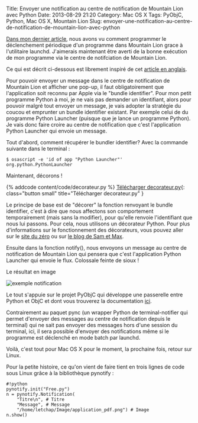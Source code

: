 Title: Envoyer une notification au centre de notification de Mountain Lion avec Python
Date: 2013-08-29 21:20
Category: Mac OS X
Tags: PyObjC, Python, Mac OS X, Mountain Lion
Slug: envoyer-une-notification-au-centre-de-notification-de-mountain-lion-avec-python

[Dans mon dernier article]({filename}/demarrage-automatique-de-travaux-avec-launchd.markdown "Démarrage automatique de travaux avec launchd"), nous avons vu comment programmer le déclenchement périodique d'un programme dans Mountain Lion grace à l'utilitaire launchd. J'aimerais maintenant être averti de la bonne exécution de mon programme via le centre de notifciation de Mountain Lion.

Ce qui est décrit ci-dessous est librement inspiré de cet [article en anglais](http://dbader.org/blog/alfred-timer-extension "A countdown timer extension for Alfred").

Pour pouvoir envoyer un message dans le centre de notification de Mountain Lion et afficher une pop-up, il faut obligatoirement que l'application soit reconnu par Apple via le "bundle identifier". Pour mon petit programme Python à moi, je ne vais pas demander un identifiant, alors pour pouvoir malgré tout envoyer un message, je vais adopter la stratégie du coucou et emprunter un bundle identifier existant. Par exemple celui de du programme Python Launcher (puisque que je lance un programme Python). Je vais donc faire croire au centre de notification que c'est l'application Python Launcher qui envoie un message.

Tout d'abord, comment récupérer le bundler identifier? Avec la commande suivante dans le terminal :

    $ osascript -e 'id of app "Python Launcher"'
    org.python.PythonLauncher

Maintenant, décorons !

{% addcode content/code/decorateur.py %}
[Télécharger decorateur.py]({static}/code/decorateur.py){: class="button small" title="Télécharger decorateur.py" }

Le principe de base est de "décorer" la fonction renvoyant le bundle identifier, c'est à dire que nous affectons son comportement temporairement (mais sans la modifier), pour qu'elle renvoie l'identifiant que nous lui passons. Pour cela, nous utilisons un décorateur Python. Pour plus d'informations sur le fonctionnement des décorateurs, vous pouvez aller sur le [site du zéro](http://www.siteduzero.com/informatique/tutoriels/apprenez-a-programmer-en-python/les-decorateurs "Les décorateurs Python") ou sur [le blog de Sam et Max](http://sametmax.com/comprendre-les-decorateurs-python-pas-a-pas-partie-1/ "Les décorateurs Python première partie").

Ensuite dans la fonction notify(), nous envoyons un message au centre de notification de Mountain Lion qui pensera que c'est l'application Python Launcher qui envoie le flux. Colossale feinte de sioux !

Le résultat en image

![exemple notification]({static}/images/notif.png)

Le tout s'appuie sur le projet PyObjC qui développe une passerelle entre Python et ObjC et dont vous trouverez la documentation [ici](http://pythonhosted.org/pyobjc/ "Python ObjC").

Contrairement au paquet pync (un wrapper Python de terminal-notifier qui permet d'envoyer des messages au centre de notification depuis le terminal) qui ne sait pas envoyer des messages hors d'une session du terminal, ici, il sera possible d'envoyer des notifications même si le programme est déclenché en mode batch par launchd.

Voilà, c'est tout pour Mac OS X pour le moment, la prochaine fois, retour sur Linux.

Pour la petite histoire, ce qu'on vient de faire tient en trois lignes de code sous Linux grâce à la bibliothèque pynotify :

	#!python
    pynotify.init("Free.py")
    n = pynotify.Notification(
        "Titre\n", # Titre
        "Message", # Message
        "/home/letchap/Image/application_pdf.png") # Image
    n.show()
